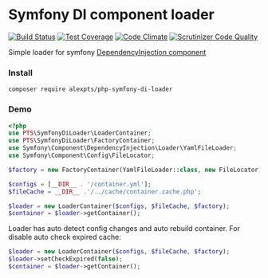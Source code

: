 # Symfony DI component loader

[![Build Status](https://travis-ci.org/alexpts/php-symfony-di-loader.svg?branch=master)](https://travis-ci.org/alexpts/php-symfony-di-loader)
[![Test Coverage](https://codeclimate.com/github/alexpts/php-symfony-di-loader/badges/coverage.svg)](https://codeclimate.com/github/alexpts/php-symfony-di-loader/coverage)
[![Code Climate](https://codeclimate.com/github/alexpts/php-symfony-di-loader/badges/gpa.svg)](https://codeclimate.com/github/alexpts/php-symfony-di-loader)
[![Scrutinizer Code Quality](https://scrutinizer-ci.com/g/alexpts/php-symfony-di-loader/badges/quality-score.png?b=master)](https://scrutinizer-ci.com/g/alexpts/php-symfony-di-loader/?branch=master)


Simple loader for symfony [DependencyInjection component]( https://symfony.com/doc/current/components/dependency_injection.html)

### Install
`composer require alexpts/php-symfony-di-loader`


### Demo
```php
<?php
use PTS\SymfonyDiLoader\LoaderContainer;
use PTS\SymfonyDiLoader\FactoryContainer;
use Symfony\Component\DependencyInjection\Loader\YamlFileLoader;
use Symfony\Component\Config\FileLocator;

$factory = new FactoryContainer(YamlFileLoader::class, new FileLocator);

$configs = [__DIR__ . '/container.yml'];
$fileCache = __DIR__ .'/../cache/container.cache.php';

$loader = new LoaderContainer($configs, $fileCache, $factory);
$container = $loader->getContainer();
```


Loader has auto detect config changes and auto rebuild container.
For disable auto check expired cache:

```php
$loader = new LoaderContainer($configs, $fileCache, $factory);
$loader->setCheckExpired(false);
$container = $loader->getContainer();
```

